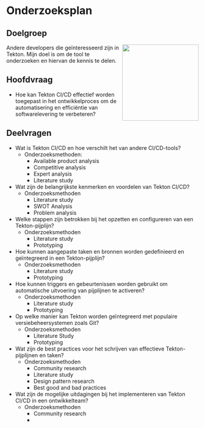 # Onderzoeksplan

## Doelgroep

<img src="https://tekton.dev/images/tekton-horizontal-color.png" width="200>" align="right">

Andere developers die geïnteresseerd zijn in Tekton. Mijn doel is om de tool te onderzoeken en hiervan de kennis te delen.

## Hoofdvraag
- Hoe kan Tekton CI/CD effectief worden toegepast in het ontwikkelproces om de automatisering en efficiëntie van softwarelevering te verbeteren?

## Deelvragen

- Wat is Tekton CI/CD en hoe verschilt het van andere CI/CD-tools?
  - Onderzoeksmethoden:
    - Available product analysis
    - Competitive analysis
    - Expert analysis
    - Literature study
- Wat zijn de belangrijkste kenmerken en voordelen van Tekton CI/CD?
  - Onderzoeksmethoden
    - Literature study
    - SWOT Analysis
    - Problem analysis
- Welke stappen zijn betrokken bij het opzetten en configureren van een Tekton-pijplijn?
  - Onderzoeksmethoden
    - Literature study
    - Prototyping
- Hoe kunnen aangepaste taken en bronnen worden gedefinieerd en geïntegreerd in een Tekton-pijplijn?
  - Onderzoeksmethoden
    - Literature study
    - Prototyping
- Hoe kunnen triggers en gebeurtenissen worden gebruikt om automatische uitvoering van pijplijnen te activeren?
  - Onderzoeksmethoden
    - Literature study
    - Prototyping
- Op welke manier kan Tekton worden geïntegreerd met populaire versiebeheersystemen zoals Git?
  - Onderzoeksmethoden
    - Literature Study
    - Prototyping
- Wat zijn de best practices voor het schrijven van effectieve Tekton-pijplijnen en taken?
  - Onderzoeksmethoden
    - Community research
    - Literature study
    - Design pattern research
    - Best good and bad practices
- Wat zijn de mogelijke uitdagingen bij het implementeren van Tekton CI/CD in een ontwikkelteam?
  - Onderzoeksmethoden
    - Community research
    - 
